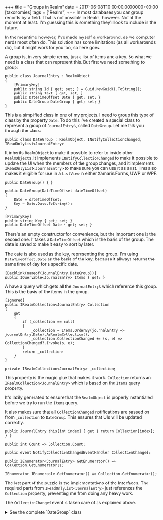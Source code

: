 +++
title = "Groups in Realm"
date = 2017-06-08T10:00:00.0000000+00:00
[taxonomies]
tags = ["Realm"]
+++
In most databases you can group records by a field. That is not possible in Realm, however. Not at the moment at least. I'm guessing this is something they'll look to include in the future.

In the meantime however, I've made myself a workaround, as we computer nerds most often do. This solution has some limitations (as all workarounds do), but it might work for you too, so here goes.

A group is, in very simple terms, just a list of items and a key. So what we need is a class that can represent this. But first we need something to group:

```
public class JournalEntry : RealmObject
{
    [PrimaryKey]
    public string Id { get; set; } = Guid.NewGuid().ToString();
    public string Text { get; set; }
    public DateTimeOffset Date { get; set; }
    public DateGroup DateGroup { get; set; }
}
```

This is a simplified class in one of my projects. I need to group this type of class by the property `Date`. To do this I've created a special class to represent a group of `JournalEntry`s, called `DateGroup`. Let me talk you through the class:

```
public class DateGroup : RealmObject, INotifyCollectionChanged, IReadOnlyList<JournalEntry>
```

It inherits `RealmObject` to make it possible to refer to inside other `RealmObject`s. It implements `INotifyCollectionChanged` to make it possible to update the UI when the members of the group changes, and it implements `IReadOnlyList<JournalEntry>` to make sure you can use it as a list. This also makes it eligible for use in a `ListView` in either Xamarin.Forms, UWP or WPF.

```
public DateGroup() { }

public DateGroup(DateTimeOffset dateTimeOffset)
{
    Date = dateTimeOffset;
    Key = Date.Date.ToString();
}

[PrimaryKey]
public string Key { get; set; }
public DateTimeOffset Date { get; set; }
```

There's an empty constructor for convenience, but the important one is the second one. It takes a `DateTimeOffset` which is the basis of the group. The date is saved to make it easy to sort by later.

The date is also used as the key, representing the group. I'm using `DateTimeOffset.Date` as the basis of the key, because it allways returns the same time of day for a specific date.

```
[Backlink(nameof(JournalEntry.DateGroup))]
public IQueryable<JournalEntry> Items { get; }
```

A have a query which gets all the `JournalEntry`s which reference this group. This is the basis of the items in the group.

```
[Ignored]
public IRealmCollection<JournalEntry> Collection
{
    get
    {
        if (_collection == null)
        {
            _collection = Items.OrderBy(journalEntry => journalEntry.Date).AsRealmCollection();
            _collection.CollectionChanged += (s, e) => CollectionChanged?.Invoke(s, e);
        }
        return _collection;
    }
}

private IRealmCollection<JournalEntry> _collection;
```

This property is the magic glue that makes it work. `Collection` returns an `IRealmCollection<JournalEntry>` which is based on the `Items` query property.

It's lazily generated to ensure that the `RealmObject` is properly instantiated before we try to run the `Items` query.

It also makes sure that all `CollectionChanged` notifications are passed on from `_collection` to `DateGroup`. This ensures that UIs will be updated correctly.

```
public JournalEntry this[int index] { get { return Collection[index]; } }

public int Count => Collection.Count;

public event NotifyCollectionChangedEventHandler CollectionChanged;

public IEnumerator<JournalEntry> GetEnumerator() => Collection.GetEnumerator();

IEnumerator IEnumerable.GetEnumerator() => Collection.GetEnumerator();
```

The last part of the puzzle is the implementations of the Interfaces. The required parts from `IReadOnlyList<JournalEntry>` just references the `Collection` property, preventing me from doing any heavy work.

The `CollectionChanged` event is taken care of as explained above.

<details>
  <summary>See the complete `DateGroup` class</summary>
```
public class DateGroup : RealmObject, INotifyCollectionChanged, IReadOnlyList<JournalEntry>
{
    public DateGroup() { }

    public DateGroup(DateTimeOffset dateTimeOffset)
    {
        Date = dateTimeOffset;
        Key = Date.Date.ToString();
    }



    [PrimaryKey]
    public string Key { get; set; }
    public DateTimeOffset Date { get; set; }
    [Backlink(nameof(JournalEntry.DateGroup))]
    public IQueryable<JournalEntry> Items { get; }
[Ignored]
public IRealmCollection<JournalEntry> Collection
{
    get
    {
        if (_collection == null)
        {
            _collection = Items.OrderBy(journalEntry => journalEntry.Date).AsRealmCollection();
            _collection.CollectionChanged += (s, e) => CollectionChanged?.Invoke(s, e);
        }
        return _collection;
    }
}



    public JournalEntry this[int index] { get { return Collection[index]; } }

    public int Count => Collection.Count;

    public event NotifyCollectionChangedEventHandler CollectionChanged;

    public IEnumerator<JournalEntry> GetEnumerator() => Collection.GetEnumerator();

    IEnumerator IEnumerable.GetEnumerator() => Collection.GetEnumerator();



    private IRealmCollection<JournalEntry> _collection;
}
```
</details>

To add a `JournalEntry` to a `DateGroup` I have to set the `DateGroup` property on the `JournalEntry`. This has to be manually maintained, meaning it has to be updated every time the `Date` property is changed.

To get the correct `DateGroup`, I have an extension method for the `Realm` type:

```
public static DateGroup GetGroup(this Realm realm, DateTimeOffset dto)
{
    var key = dto.Date.ToString();
    return realm.Find<DateGroup>(key) ?? new DateGroup(dto);
}
```

First get the key for the given `DateTimeOffset`. Again, by using the `DateTimeOffset.Date` property I ensure that I'm always getting the same time of day for a specific date.

Then try to find a `DateGroup` with that key (this works since the `Key` property is also the `PrimaryKey` of the `RealmObject`). 

If `Find()` doesn't find a `DateGroup` with that key, it will return `null`. In which case I return a new `DateGroup` based on the passed `DateTimeOffset`.

To use it you query the realm for the `DateGroup`s:

```
var groupedList = realm.All<DateGroup>().OrderBy(group => group.Date).AsRealmCollection();
```

This will give you a list of lists. You set this as the `ItemsSource` of a `ListView` and set `ListView.IsGrouped = true` and your groups will work.

The best part is that the `ListView` will update when new items are added to any of the groups.

The main drawback of this technique is that you may end up with empty groups. If a date is set and later changed, you might have a group that has no items. How you solve this problem may vary. You could, for example, run a cleanup when setting a group. I ended up using a [derived collection from the ReactiveUI](https://docs.reactiveui.net/en/user-guide/lists/derived-lists.html) library.
